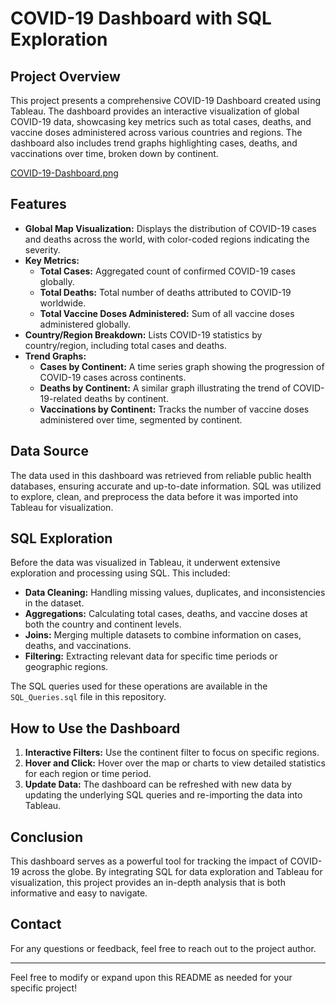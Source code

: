 
# COVID-19 Dashboard with SQL Exploration

## Project Overview

This project presents a comprehensive COVID-19 Dashboard created using Tableau. The dashboard provides an interactive visualization of global COVID-19 data, showcasing key metrics such as total cases, deaths, and vaccine doses administered across various countries and regions. The dashboard also includes trend graphs highlighting cases, deaths, and vaccinations over time, broken down by continent.

[COVID-19-Dashboard.png](https://postimg.cc/hfSzs6NW)

## Features

- **Global Map Visualization:** Displays the distribution of COVID-19 cases and deaths across the world, with color-coded regions indicating the severity.
- **Key Metrics:** 
  - **Total Cases:** Aggregated count of confirmed COVID-19 cases globally.
  - **Total Deaths:** Total number of deaths attributed to COVID-19 worldwide.
  - **Total Vaccine Doses Administered:** Sum of all vaccine doses administered globally.
- **Country/Region Breakdown:** Lists COVID-19 statistics by country/region, including total cases and deaths.
- **Trend Graphs:**
  - **Cases by Continent:** A time series graph showing the progression of COVID-19 cases across continents.
  - **Deaths by Continent:** A similar graph illustrating the trend of COVID-19-related deaths by continent.
  - **Vaccinations by Continent:** Tracks the number of vaccine doses administered over time, segmented by continent.

## Data Source

The data used in this dashboard was retrieved from reliable public health databases, ensuring accurate and up-to-date information. SQL was utilized to explore, clean, and preprocess the data before it was imported into Tableau for visualization.

## SQL Exploration

Before the data was visualized in Tableau, it underwent extensive exploration and processing using SQL. This included:

- **Data Cleaning:** Handling missing values, duplicates, and inconsistencies in the dataset.
- **Aggregations:** Calculating total cases, deaths, and vaccine doses at both the country and continent levels.
- **Joins:** Merging multiple datasets to combine information on cases, deaths, and vaccinations.
- **Filtering:** Extracting relevant data for specific time periods or geographic regions.

The SQL queries used for these operations are available in the `SQL_Queries.sql` file in this repository.

## How to Use the Dashboard

1. **Interactive Filters:** Use the continent filter to focus on specific regions.
2. **Hover and Click:** Hover over the map or charts to view detailed statistics for each region or time period.
3. **Update Data:** The dashboard can be refreshed with new data by updating the underlying SQL queries and re-importing the data into Tableau.

## Conclusion

This dashboard serves as a powerful tool for tracking the impact of COVID-19 across the globe. By integrating SQL for data exploration and Tableau for visualization, this project provides an in-depth analysis that is both informative and easy to navigate.

## Contact

For any questions or feedback, feel free to reach out to the project author.

---

Feel free to modify or expand upon this README as needed for your specific project!
